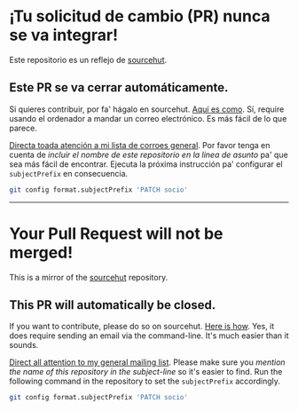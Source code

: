 # ¡Tu solicitud de cambio (PR) nunca se va integrar!

Este repositorio es un reflejo de [sourcehut][repo].

## Este PR se va cerrar automáticamente.

Si quieres contribuir, por fa' hágalo en sourcehut. [Aquí es como][git-sm]. Sí,
require usando el ordenador a mandar un correo electrónico. Es más fácil de lo
que parece.

[Directa toada atención a mi lista de corroes general][ml]. Por favor tenga en
cuenta de _incluir el nombre de este repositorio en la linea de asunto_ pa' que
sea más fácil de encontrar. Ejecuta la próxima instrucción pa' configurar el
`subjectPrefix` en consecuencia.

```sh
git config format.subjectPrefix 'PATCH socio'
```

---

# Your Pull Request will not be merged!

This is a mirror of the [sourcehut][repo] repository.

## This PR will automatically be closed.

If you want to contribute, please do so on sourcehut. [Here is how][git-sm].
Yes, it does require sending an email via the command-line. It's much easier
than it sounds.

[Direct all attention to my general mailing list][ml]. Please make sure you
_mention the name of this repository in the subject-line_ so it's easier to
find. Run the following command in the repository to set the `subjectPrefix`
accordingly.

```sh
git config format.subjectPrefix 'PATCH socio'
```

[ml]: https://lists.sr.ht/~rogeruiz/bandeja-paisa
[repo]: https://git.sr.ht/~rogeruiz/socio
[git-sm]: https://git-send-email.io
